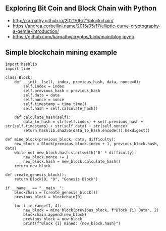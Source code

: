 ## Exploring Bit Coin and Block Chain with Python

* http://karpathy.github.io/2021/06/21/blockchain/
* https://andrea.corbellini.name/2015/05/17/elliptic-curve-cryptography-a-gentle-introduction/
* https://github.com/karpathy/cryptos/blob/main/blog.ipynb

## Simple blockchain mining example

```
import hashlib
import time

class Block:
    def __init__(self, index, previous_hash, data, nonce=0):
        self.index = index
        self.previous_hash = previous_hash
        self.data = data
        self.nonce = nonce
        self.timestamp = time.time()
        self.hash = self.calculate_hash()

    def calculate_hash(self):
        data_to_hash = str(self.index) + self.previous_hash + str(self.timestamp) + str(self.data) + str(self.nonce)
        return hashlib.sha256(data_to_hash.encode()).hexdigest()

def mine_block(previous_block, data, difficulty):
    new_block = Block(previous_block.index + 1, previous_block.hash, data)
    while not new_block.hash.startswith('0' * difficulty):
        new_block.nonce += 1
        new_block.hash = new_block.calculate_hash()
    return new_block

def create_genesis_block():
    return Block(0, "0", "Genesis Block")

if __name__ == "__main__":
    blockchain = [create_genesis_block()]
    previous_block = blockchain[0]

    for i in range(1, 4):
        new_block = mine_block(previous_block, f"Block {i} Data", 2)
        blockchain.append(new_block)
        previous_block = new_block
        print(f"Block {i} mined: {new_block.hash}")
```
